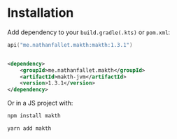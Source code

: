 # Installation

Add dependency to your `build.gradle(.kts)` or `pom.xml`:

```kotlin
api("me.nathanfallet.makth:makth:1.3.1")
```

```xml

<dependency>
    <groupId>me.nathanfallet.makth</groupId>
    <artifactId>makth-jvm</artifactId>
    <version>1.3.1</version>
</dependency>
```

Or in a JS project with:

```bash
npm install makth
```

```bash
yarn add makth
```
